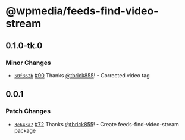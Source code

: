 # @wpmedia/feeds-find-video-stream

## 0.1.0-tk.0

### Minor Changes

- [`50f362b`](https://github.com/WPMedia/feed-components/commit/50f362b3dd7979f904838755727360f10bfe07eb) [#90](https://github.com/WPMedia/feed-components/pull/90) Thanks [@tbrick855](https://github.com/tbrick855)! - Corrected video tag

## 0.0.1

### Patch Changes

- [`3e643a7`](https://github.com/WPMedia/feed-components/commit/3e643a79d3b6186daca8161317f2d754b9ff5bd9) [#72](https://github.com/WPMedia/feed-components/pull/72) Thanks [@tbrick855](https://github.com/tbrick855)! - Create feeds-find-video-stream package
